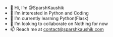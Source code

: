 - 👋 Hi, I’m @SparshKaushik
- 👀 I’m interested in Python and Coding
- 🌱 I’m currently learning Python(Flask)
- 💞️ I’m looking to collaborate on Nothing for now
- 📫 Reach me at contact@sparshkaushik.com

<!---
SparshKaushik/SparshKaushik is a ✨ special ✨ repository because its `README.md` (this file) appears on your GitHub profile.
You can click the Preview link to take a look at your changes.
--->
